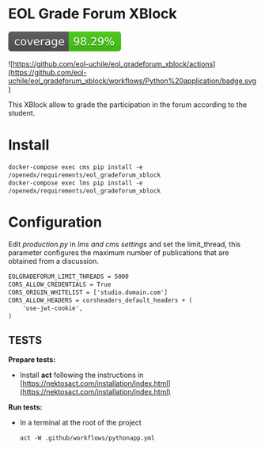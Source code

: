 # EOL Grade Forum XBlock

![Coverage Status](/coverage-badge.svg)

![https://github.com/eol-uchile/eol_gradeforum_xblock/actions](https://github.com/eol-uchile/eol_gradeforum_xblock/workflows/Python%20application/badge.svg)

This XBlock allow to grade the participation in the forum according to the student.

# Install

    docker-compose exec cms pip install -e /openedx/requirements/eol_gradeforum_xblock
    docker-compose exec lms pip install -e /openedx/requirements/eol_gradeforum_xblock

# Configuration

Edit *production.py* in *lms and cms settings* and set the limit_thread, this parameter configures the maximum number of publications that are obtained from a discussion.

    EOLGRADEFORUM_LIMIT_THREADS = 5000
    CORS_ALLOW_CREDENTIALS = True
    CORS_ORIGIN_WHITELIST = ['studio.domain.com']
    CORS_ALLOW_HEADERS = corsheaders_default_headers + (
        'use-jwt-cookie',
    )

## TESTS
**Prepare tests:**

- Install **act** following the instructions in [https://nektosact.com/installation/index.html](https://nektosact.com/installation/index.html)

**Run tests:**
- In a terminal at the root of the project
    ```
    act -W .github/workflows/pythonapp.yml
    ```
